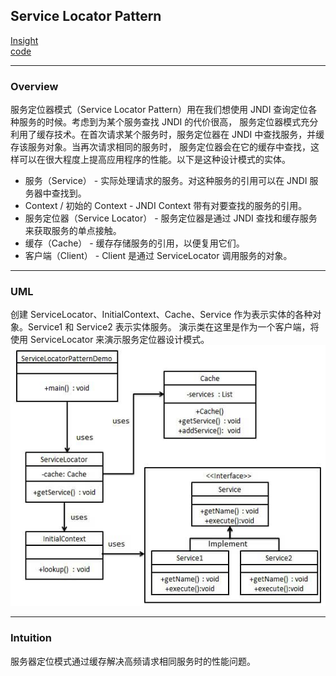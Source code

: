 ## Service Locator Pattern
[Insight](https://www.runoob.com/design-pattern/service-locator-pattern.html)  
[code](https://github.com/wan-h/Brainpower/blob/master/Code/CS/DesignPatterns/ServiceLocatorPattern.py)

---
### Overview  
服务定位器模式（Service Locator Pattern）用在我们想使用 JNDI 查询定位各种服务的时候。考虑到为某个服务查找 JNDI 的代价很高，
服务定位器模式充分利用了缓存技术。在首次请求某个服务时，服务定位器在 JNDI 中查找服务，并缓存该服务对象。当再次请求相同的服务时，
服务定位器会在它的缓存中查找，这样可以在很大程度上提高应用程序的性能。以下是这种设计模式的实体。  
* 服务（Service） - 实际处理请求的服务。对这种服务的引用可以在 JNDI 服务器中查找到。  
* Context / 初始的 Context - JNDI Context 带有对要查找的服务的引用。  
* 服务定位器（Service Locator） - 服务定位器是通过 JNDI 查找和缓存服务来获取服务的单点接触。  
* 缓存（Cache） - 缓存存储服务的引用，以便复用它们。  
* 客户端（Client） - Client 是通过 ServiceLocator 调用服务的对象。

---
### UML  
创建 ServiceLocator、InitialContext、Cache、Service 作为表示实体的各种对象。Service1 和 Service2 表示实体服务。
演示类在这里是作为一个客户端，将使用 ServiceLocator 来演示服务定位器设计模式。  
![](src/UML_0.png)  

---
### Intuition  
服务器定位模式通过缓存解决高频请求相同服务时的性能问题。